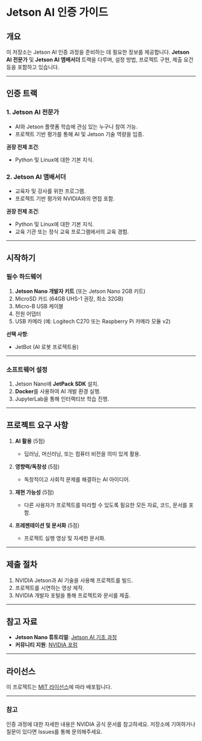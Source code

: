 # Jetson AI 인증 가이드

## 개요
이 저장소는 Jetson AI 인증 과정을 준비하는 데 필요한 정보를 제공합니다. **Jetson AI 전문가** 및 **Jetson AI 앰배서더** 트랙을 다루며, 설정 방법, 프로젝트 구현, 제출 요건 등을 포함하고 있습니다.

---

## 인증 트랙
### 1. **Jetson AI 전문가**
- AI와 Jetson 플랫폼 학습에 관심 있는 누구나 참여 가능.
- 프로젝트 기반 평가를 통해 AI 및 Jetson 기술 역량을 입증.

**권장 전제 조건**:
- Python 및 Linux에 대한 기본 지식.

### 2. **Jetson AI 앰배서더**
- 교육자 및 강사를 위한 프로그램.
- 프로젝트 기반 평가와 NVIDIA와의 면접 포함.

**권장 전제 조건**:
- Python 및 Linux에 대한 기본 지식.
- 교육 기관 또는 정식 교육 프로그램에서의 교육 경험.

---

## 시작하기

### 필수 하드웨어
1. **Jetson Nano 개발자 키트** (또는 Jetson Nano 2GB 키트)
2. MicroSD 카드 (64GB UHS-1 권장, 최소 32GB)
3. Micro-B USB 케이블
4. 전원 어댑터
5. USB 카메라 (예: Logitech C270 또는 Raspberry Pi 카메라 모듈 v2)

**선택 사항**:
- JetBot (AI 로봇 프로젝트용)

---

### 소프트웨어 설정
1. Jetson Nano에 **JetPack SDK** 설치.
2. **Docker**를 사용하여 AI 개발 환경 실행.
3. JupyterLab을 통해 인터랙티브 학습 진행.

---

## 프로젝트 요구 사항

1. **AI 활용** (5점)
   - 딥러닝, 머신러닝, 또는 컴퓨터 비전을 의미 있게 활용.

2. **영향력/독창성** (5점)
   - 독창적이고 사회적 문제를 해결하는 AI 아이디어.

3. **재현 가능성** (5점)
   - 다른 사용자가 프로젝트를 따라할 수 있도록 필요한 모든 자료, 코드, 문서를 포함.

4. **프레젠테이션 및 문서화** (5점)
   - 프로젝트 실행 영상 및 자세한 문서화.

---

## 제출 절차
1. NVIDIA Jetson과 AI 기술을 사용해 프로젝트를 빌드.
2. 프로젝트를 시연하는 영상 제작.
3. NVIDIA 개발자 포털을 통해 프로젝트와 문서를 제출.

---

## 참고 자료
- **Jetson Nano 튜토리얼**: [Jetson AI 기초 과정](https://developer.nvidia.com/embedded/learn/jetson-ai-certification)
- **커뮤니티 지원**: [NVIDIA 포럼](https://forums.developer.nvidia.com/)

---

## 라이선스
이 프로젝트는 [MIT 라이선스](LICENSE)에 따라 배포됩니다.

---

### 참고
인증 과정에 대한 자세한 내용은 NVIDIA 공식 문서를 참고하세요. 저장소에 기여하거나 질문이 있다면 Issues를 통해 문의해주세요.
